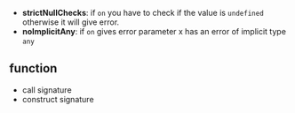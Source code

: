 - **strictNullChecks**: if ``on`` you have to check if the value is ``undefined`` otherwise it will give error.
- **noImplicitAny**: if ``on`` gives error parameter x has an error of implicit type ``any``

## function  

- call signature
- construct signature
